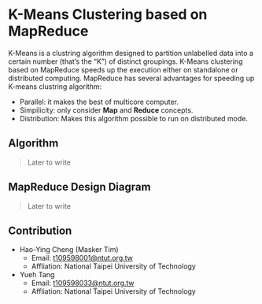 # K-Means Clustering based on MapReduce
K-Means is a clustring algorithm designed to partition unlabelled data into a certain number (that’s the “K”) of distinct groupings. K-Means clustering based on MapReduce speeds up the execution either on standalone or distributed computing.
MapReduce has several advantages for speeding up K-means clustring algorithm:
* Parallel: it makes the best of multicore computer.
* Simpilicity: only consider **Map** and **Reduce** concepts.
* Distribution: Makes this algorithm possible to run on distributed mode.

## Algorithm
> Later to write

## MapReduce Design Diagram
> Later to write

## Contribution
* Hao-Ying Cheng (Masker Tim)
    * Email: t109598001@ntut.org.tw
    * Affliation: National Taipei University of Technology
* Yueh Tang
    * Email: t109598033@ntut.org.tw
    * Affliation: National Taipei University of Technology